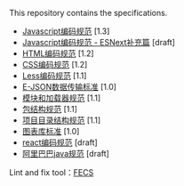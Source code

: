 This repository contains the specifications.


- [Javascript编码规范](javascript-style-guide.md) <span class="std-rec">[1.3]</span>
- [Javascript编码规范 - ESNext补充篇](es-next-style-guide.md) <span class="std-rec">[draft]</span>
- [HTML编码规范](html-style-guide.md) <span class="std-rec">[1.2]</span>
- [CSS编码规范](css-style-guide.md) <span class="std-rec">[1.2]</span>
- [Less编码规范](less-code-style.md) <span class="std-rec">[1.1]</span>
- [E-JSON数据传输标准](e-json.md) <span class="std-rec">[1.0]</span>
- [模块和加载器规范](module.md) <span class="std-rec">[1.1]</span>
- [包结构规范](package.md) <span class="std-rec">[1.1]</span>
- [项目目录结构规范](directory.md) <span class="std-rec">[1.1]</span>
- [图表库标准](chart.md) <span class="std-rec">[1.0]</span>
- [react编码规范](react-style-guide.md) <span class="std-rec">[draft]</span>
- [阿里巴巴java规范](阿里巴巴java规范.pdf) <span class="std-rec">[draft]</span>

Lint and fix tool：[FECS](http://fecs.baidu.com/)
